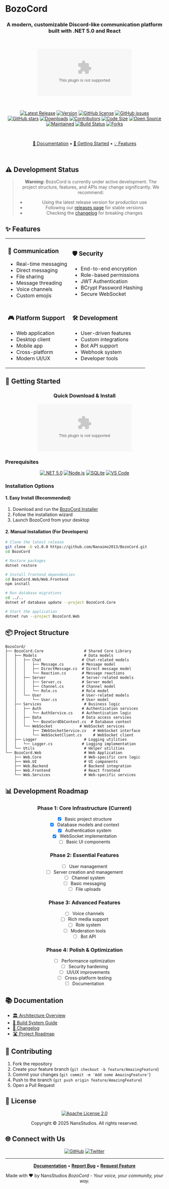 # BozoCord

<div align="center">

### A modern, customizable Discord-like communication platform built with .NET 5.0 and React

<br/>

[![DOWNLOAD LATEST FOR WINDOWS](https://img.shields.io/github/downloads/Nanaimo2013/BozoCord/latest/BozoCord.Installer.exe?style=for-the-badge&label=Download%20Latest%20for%20Windows&color=00aa00)](https://github.com/Nanaimo2013/BozoCord/releases/latest/download/BozoCord.Installer.exe)

<br/>

[![Latest Release](https://img.shields.io/github/v/release/Nanaimo2013/BozoCord?style=for-the-badge&color=blue&label=Latest%20Release)](https://github.com/Nanaimo2013/BozoCord/releases)
[![Version](https://img.shields.io/github/v/tag/Nanaimo2013/BozoCord?label=%20Version&style=for-the-badge&color=orange)](https://github.com/Nanaimo2013/BozoCord/releases/latest)
[![GitHub license](https://img.shields.io/github/license/Nanaimo2013/BozoCord?style=for-the-badge&color=blue)](https://github.com/Nanaimo2013/BozoCord/blob/main/LICENSE)
[![GitHub issues](https://img.shields.io/github/issues/Nanaimo2013/BozoCord?style=for-the-badge&color=red)](https://github.com/Nanaimo2013/BozoCord/issues)
[![GitHub stars](https://img.shields.io/github/stars/Nanaimo2013/BozoCord?style=for-the-badge&color=yellow)](https://github.com/Nanaimo2013/BozoCord/stargazers)
[![Downloads](https://img.shields.io/github/downloads/Nanaimo2013/BozoCord/total?style=for-the-badge&color=blue)](https://github.com/Nanaimo2013/BozoCord/releases)
[![Contributors](https://img.shields.io/github/contributors/Nanaimo2013/BozoCord?style=for-the-badge&color=orange)](https://github.com/Nanaimo2013/BozoCord/graphs/contributors)
[![Code Size](https://img.shields.io/github/languages/code-size/Nanaimo2013/BozoCord?style=for-the-badge&color=blue)](https://github.com/Nanaimo2013/BozoCord)
[![Open Source](https://img.shields.io/badge/Open%20Source-No-red?style=for-the-badge&logo=github)](https://github.com/Nanaimo2013/BozoCord)
[![Maintained](https://img.shields.io/maintenance/yes/2024?style=for-the-badge&color=green)](https://github.com/Nanaimo2013/BozoCord)
[![Build Status](https://img.shields.io/github/actions/workflow/status/Nanaimo2013/BozoCord/ci.yml?style=for-the-badge&color=brightgreen)](https://github.com/Nanaimo2013/BozoCord/actions)
[![Forks](https://img.shields.io/github/forks/Nanaimo2013/BozoCord?style=for-the-badge&color=lightgray)](https://github.com/Nanaimo2013/BozoCord/network/members)

<br/>

[📖 Documentation](docs/README.md) •
[🚀 Getting Started](#-getting-started) •
[💡 Features](#-features)

</div>

<br/>

## ⚠️ Development Status

<div align="center">

> **Warning:** BozoCord is currently under active development. The project structure, features, and APIs may change significantly. We recommend:
> - Using the latest release version for production use
> - Following our [releases page](https://github.com/Nanaimo2013/BozoCord/releases) for stable versions
> - Checking the [changelog](CHANGELOG.md) for breaking changes

</div>

## ✨ Features

<table>
<tr>
<td>

### 💬 Communication
- Real-time messaging
- Direct messaging
- File sharing
- Message threading
- Voice channels
- Custom emojis

</td>
<td>

### 🛡️ Security
- End-to-end encryption
- Role-based permissions
- JWT Authentication
- BCrypt Password Hashing
- Secure WebSocket

</td>
</tr>
<tr>
<td>

### 🎮 Platform Support
- Web application
- Desktop client
- Mobile app
- Cross-platform
- Modern UI/UX

</td>
<td>

### 🛠️ Development
- User-driven features
- Custom integrations
- Bot API support
- Webhook system
- Developer tools

</td>
</tr>
</table>

## 🚀 Getting Started

<div align="center">

### Quick Download & Install

[![DOWNLOAD LATEST FOR WINDOWS](https://img.shields.io/github/downloads/Nanaimo2013/BozoCord/latest/BozoCord.Installer.exe?style=for-the-badge&label=Download%20Latest%20for%20Windows&color=00aa00)](https://github.com/Nanaimo2013/BozoCord/releases/latest/download/BozoCord.Installer.exe)

</div>

### Prerequisites

<div align="center">

[![.NET 5.0](https://img.shields.io/badge/.NET-5.0-blue.svg?style=for-the-badge)](https://dotnet.microsoft.com/download/dotnet/5.0)
[![Node.js](https://img.shields.io/badge/Node.js-18+-green.svg?style=for-the-badge)](https://nodejs.org/)
[![SQLite](https://img.shields.io/badge/SQLite-Latest-orange.svg?style=for-the-badge)](https://www.sqlite.org/)
[![VS Code](https://img.shields.io/badge/VS%20Code-Latest-blue.svg?style=for-the-badge)](https://code.visualstudio.com/)

</div>

### Installation Options

#### 1. Easy Install (Recommended)
1. Download and run the [BozoCord Installer](https://github.com/Nanaimo2013/BozoCord/releases/latest/download/BozoCord.Installer.exe)
2. Follow the installation wizard
3. Launch BozoCord from your desktop

#### 2. Manual Installation (For Developers)
```bash
# Clone the latest release
git clone -b v1.0.0 https://github.com/Nanaimo2013/BozoCord.git
cd BozoCord

# Restore packages
dotnet restore

# Install frontend dependencies
cd BozoCord.Web/Web.Frontend
npm install

# Run database migrations
cd ../..
dotnet ef database update --project BozoCord.Core

# Start the application
dotnet run --project BozoCord.Web
```

## 📦 Project Structure

```
BozoCord/
├── BozoCord.Core                  # Shared Core Library
│   ├── Models                     # Data models
│   │   ├── Chat                  # Chat-related models
│   │   │   ├── Message.cs        # Message model
│   │   │   ├── DirectMessage.cs  # Direct message model
│   │   │   └── Reaction.cs       # Message reactions
│   │   ├── Server                # Server-related models
│   │   │   ├── Server.cs         # Server model
│   │   │   ├── Channel.cs        # Channel model
│   │   │   └── Role.cs           # Role model
│   │   └── User                  # User-related models
│   │       └── User.cs           # User model
│   ├── Services                   # Business logic
│   │   ├── Auth                  # Authentication services
│   │   │   └── AuthService.cs    # Authentication logic
│   │   ├── Data                  # Data access services
│   │   │   └── BozoCordDbContext.cs  # Database context
│   │   └── WebSocket            # WebSocket services
│   │       ├── IWebSocketService.cs   # WebSocket interface
│   │       └── WebSocketClient.cs     # WebSocket client
│   ├── Logger                     # Logging utilities
│   │   └── Logger.cs             # Logging implementation
│   └── Utils                      # Helper utilities
└── BozoCord.Web                   # Web Application
    ├── Web.Core                   # Web-specific core logic
    ├── Web.UI                     # UI components
    ├── Web.Backend                # Backend integration
    ├── Web.Frontend               # React frontend
    └── Web.Services               # Web-specific services
```

## 📊 Development Roadmap

<div align="center">

### Phase 1: Core Infrastructure (Current)
- [x] Basic project structure
- [x] Database models and context
- [x] Authentication system
- [x] WebSocket implementation
- [ ] Basic UI components

### Phase 2: Essential Features
- [ ] User management
- [ ] Server creation and management
- [ ] Channel system
- [ ] Basic messaging
- [ ] File uploads

### Phase 3: Advanced Features
- [ ] Voice channels
- [ ] Rich media support
- [ ] Role system
- [ ] Moderation tools
- [ ] Bot API

### Phase 4: Polish & Optimization
- [ ] Performance optimization
- [ ] Security hardening
- [ ] UI/UX improvements
- [ ] Cross-platform testing
- [ ] Documentation

</div>

## 📚 Documentation

- [🏛️ Architecture Overview](docs/architecture.md)
- [🔨 Build System Guide](docs/building.md)
- [📝 Changelog](CHANGELOG.md)
- [🛣️ Project Roadmap](docs/roadmap.md)

## 🤝 Contributing

1. Fork the repository
2. Create your feature branch (`git checkout -b feature/AmazingFeature`)
3. Commit your changes (`git commit -m 'Add some AmazingFeature'`)
4. Push to the branch (`git push origin feature/AmazingFeature`)
5. Open a Pull Request

## 📄 License

<div align="center">

[![Apache License 2.0](https://img.shields.io/badge/LICENSE-Apache%202.0-blue.svg?style=for-the-badge)](LICENSE)

Copyright © 2025 NansStudios. All rights reserved.

</div>

## 🌐 Connect with Us

<div align="center">

[![GitHub](https://img.shields.io/badge/GitHub-100000?style=for-the-badge&logo=github)](https://github.com/Nanaimo2013)
[![Twitter](https://img.shields.io/badge/Twitter-1DA1F2?style=for-the-badge&logo=twitter&logoColor=white)](https://twitter.com/Nanaimo_2013)

</div>

---

<div align="center">

**[Documentation](docs/README.md)** •
**[Report Bug](https://github.com/Nanaimo2013/BozoCord/issues)** •
**[Request Feature](https://github.com/Nanaimo2013/BozoCord/issues)**

Made with ❤️ by NansStudios
*BozoCord - Your voice, your community, your way.*

</div>
